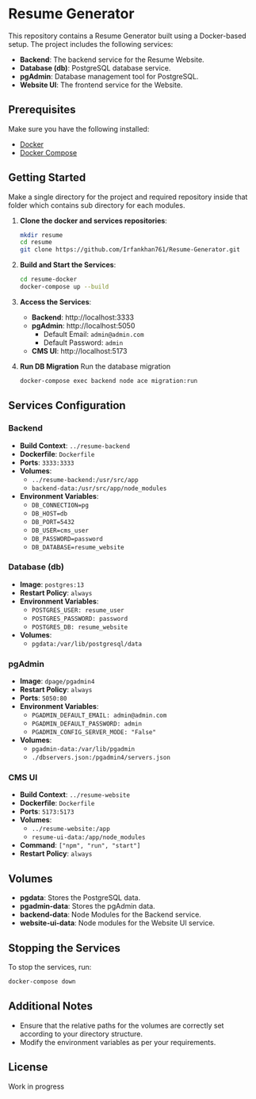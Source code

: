 # Resume Generator

This repository contains a Resume Generator built using a Docker-based setup. The project includes the following services:

- **Backend**: The backend service for the Resume Website.
- **Database (db)**: PostgreSQL database service.
- **pgAdmin**: Database management tool for PostgreSQL.
- **Website UI**: The frontend service for the Website.

## Prerequisites

Make sure you have the following installed:

- [Docker](https://www.docker.com/get-started)
- [Docker Compose](https://docs.docker.com/compose/install/)

## Getting Started

Make a single directory for the project and required repository inside that folder which contains sub directory for each modules.

1. **Clone the docker and services repositories**:

   ```sh
   mkdir resume
   cd resume
   git clone https://github.com/Irfankhan761/Resume-Generator.git
   ```

2. **Build and Start the Services**:

   ```sh
   cd resume-docker
   docker-compose up --build
   ```

3. **Access the Services**:

   - **Backend**: http://localhost:3333
   - **pgAdmin**: http://localhost:5050
     - Default Email: `admin@admin.com`
     - Default Password: `admin`
   - **CMS UI**: http://localhost:5173

4. **Run DB Migration**
   Run the database migration

   ```sh
   docker-compose exec backend node ace migration:run
   ```

## Services Configuration

### Backend

- **Build Context**: `../resume-backend`
- **Dockerfile**: `Dockerfile`
- **Ports**: `3333:3333`
- **Volumes**:
  - `../resume-backend:/usr/src/app`
  - `backend-data:/usr/src/app/node_modules`
- **Environment Variables**:
  - `DB_CONNECTION=pg`
  - `DB_HOST=db`
  - `DB_PORT=5432`
  - `DB_USER=cms_user`
  - `DB_PASSWORD=password`
  - `DB_DATABASE=resume_website`

### Database (db)

- **Image**: `postgres:13`
- **Restart Policy**: `always`
- **Environment Variables**:
  - `POSTGRES_USER: resume_user`
  - `POSTGRES_PASSWORD: password`
  - `POSTGRES_DB: resume_website`
- **Volumes**:
  - `pgdata:/var/lib/postgresql/data`

### pgAdmin

- **Image**: `dpage/pgadmin4`
- **Restart Policy**: `always`
- **Ports**: `5050:80`
- **Environment Variables**:
  - `PGADMIN_DEFAULT_EMAIL: admin@admin.com`
  - `PGADMIN_DEFAULT_PASSWORD: admin`
  - `PGADMIN_CONFIG_SERVER_MODE: "False"`
- **Volumes**:
  - `pgadmin-data:/var/lib/pgadmin`
  - `./dbservers.json:/pgadmin4/servers.json`

### CMS UI

- **Build Context**: `../resume-website`
- **Dockerfile**: `Dockerfile`
- **Ports**: `5173:5173`
- **Volumes**:
  - `../resume-website:/app`
  - `resume-ui-data:/app/node_modules`
- **Command**: `["npm", "run", "start"]`
- **Restart Policy**: `always`

## Volumes

- **pgdata**: Stores the PostgreSQL data.
- **pgadmin-data**: Stores the pgAdmin data.
- **backend-data**: Node Modules for the Backend service.
- **website-ui-data**: Node modules for the Website UI service.

## Stopping the Services

To stop the services, run:

```sh
docker-compose down
```

## Additional Notes

- Ensure that the relative paths for the volumes are correctly set according to your directory structure.
- Modify the environment variables as per your requirements.

## License

Work in progress
